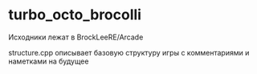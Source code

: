 # turbo_octo_brocolli
Исходники лежат в BrockLeeRE/Arcade

structure.cpp описывает базовую структуру игры с комментариями и наметками на будущее
